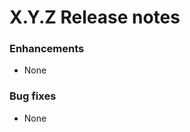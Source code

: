 X.Y.Z Release notes
=============================================================

### Enhancements
* None

### Bug fixes
* None
